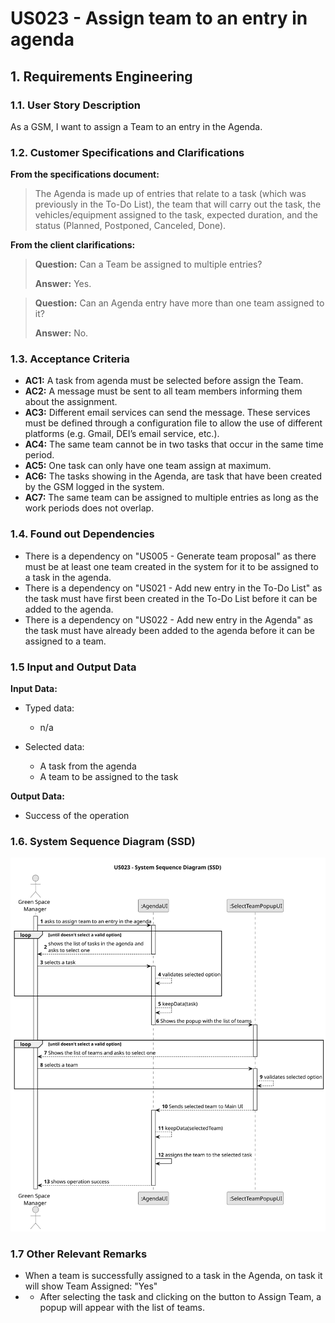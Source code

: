   # US023 - Assign team to an entry in agenda

## 1. Requirements Engineering

### 1.1. User Story Description

As a GSM, I want to assign a Team to an entry in the Agenda.

### 1.2. Customer Specifications and Clarifications 

**From the specifications document:**

>  The Agenda is made up of entries that relate to a task (which was previously in the To-Do List),
the team that will carry out the task, the vehicles/equipment assigned to
the task, expected duration, and the status (Planned, Postponed, Canceled,
Done).

**From the client clarifications:**

> **Question:** Can a Team be assigned to multiple entries?
>
> **Answer:** Yes.

> **Question:** Can an Agenda entry have more than one team assigned to it?
>
> **Answer:** No.


### 1.3. Acceptance Criteria

* **AC1:** A task from agenda must be selected before assign the Team.
* **AC2:** A message must be sent to all team members informing them about the assignment.
* **AC3:** Different email services can send the message. These services must be defined through a configuration file to allow the use of different platforms (e.g. Gmail, DEI’s email service, etc.).
* **AC4:** The same team cannot be in two tasks that occur in the same time period.
* **AC5:** One task can only have one team assign at maximum.
* **AC6:** The tasks showing in the Agenda, are task that have been created by the GSM logged in the system.
* **AC7:** The same team can be assigned to multiple entries as long as the work periods does not overlap.

### 1.4. Found out Dependencies

* There is a dependency on "US005 - Generate team proposal" as there must be at least one team created in the system for it to be assigned to a task in the agenda.
* There is a dependency on "US021 - Add new entry in the To-Do List" as the task must have first been created in the To-Do List before it can be added to the agenda. 
* There is a dependency on "US022 - Add new entry in the Agenda" as the task must have already been added to the agenda before it can be assigned to a team.


### 1.5 Input and Output Data

**Input Data:**

* Typed data:
  * n/a
  
* Selected data: 
  * A task from the agenda
  * A team to be assigned to the task

**Output Data:**

* Success of the operation

### 1.6. System Sequence Diagram (SSD)

![System Sequence Diagram](svg/us023-system-sequence-diagram.svg)



### 1.7 Other Relevant Remarks

* When a team is successfully assigned to a task in the Agenda, on task it will show Team Assigned: "Yes"
* * After selecting the task and clicking on the button to Assign Team, a popup will appear with the list of teams.